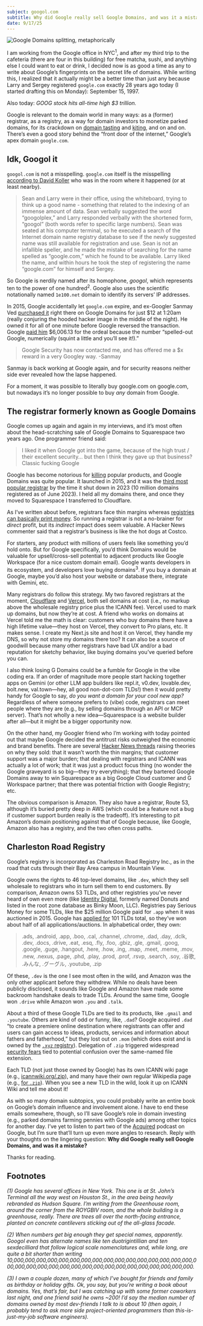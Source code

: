 ```yaml
---
subject: googol.com
subtitle: Why did Google really sell Google Domains, and was it a mistake?
date: 9/17/25
---
```


![Google Domains splitting, metaphorically](/history/google.svg)

I am working from the Google office in NYC<sup>1</sup>, and after my third trip to the cafeteria (there are four in this building) for free matcha, sushi, and anything else I could want to eat or drink, I decided now is as good a time as any to write about Google’s fingerprints on the secret life of domains. While writing this, I realized that it actually might be a better time than just any because Larry and Sergey registered `google.com` exactly 28 years ago today (I started drafting this on Monday): September 15, 1997.

Also today: _GOOG stock hits all-time high $3 trillion._

Google is relevant to the domain world in many ways: as a (former) registrar, as a registry, as a way for domain investors to monetize parked domains, for its crackdown on [domain tasting](https://icannwiki.org/Domain_Tasting) and [kiting](https://icannwiki.org/Domain_Kiting), and on and on. There’s even a good story behind the “front door of the internet,” Google’s apex domain `google.com`.

## Idk, Googol it

`googol.com` is not a misspelling. `google.com` itself is the misspelling [according to David Koller](https://web.archive.org/web/20120627081942/http://graphics.stanford.edu/~dk/google_name_origin.html) who was in the room where it happened (or at least nearby).

> Sean and Larry were in their office, using the whiteboard, trying to think up a good name - something that related to the indexing of an immense amount of data. Sean verbally suggested the word “googolplex,” and Larry responded verbally with the shortened form, “googol” (both words refer to specific large numbers). Sean was seated at his computer terminal, so he executed a search of the Internet domain name registry database to see if the newly suggested name was still available for registration and use. Sean is not an infallible speller, and he made the mistake of searching for the name spelled as “google.com,” which he found to be available. Larry liked the name, and within hours he took the step of registering the name “google.com” for himself and Sergey.

So Google is nerdily named after its homophone, _googol_, which represents ten to the power of one hundred<sup>2</sup>. Google also uses the scientific notationally named `1e100.net` domain to identify its servers’ IP addresses.

In 2015, Google accidentally let `google.com` expire, and ex-Googler Sanmay Ved [purchased it](https://www.linkedin.com/pulse/i-purchased-domain-googlecom-via-google-domains-sanmay-ved) right there on Google Domains for just $12 at 1:20am (really conjuring the hooded hacker image in the middle of the night). He owned it for all of one minute before Google reversed the transaction. Google [paid him](https://security.googleblog.com/2016/01/google-security-rewards-2015-year-in.html) $6,006.13 for the ordeal because the number “spelled-out Google, numerically (squint a little and you’ll see it!).”

> Google Security has now contacted me, and has offered me a $x reward in a very Googley way. -Sanmay

Sanmay is back working at Google again, and for security reasons neither side ever revealed how the lapse happened.

For a moment, it was possible to literally buy google.com on google.com, but nowadays it’s no longer possible to buy _any_ domain from Google.

## The registrar formerly known as Google Domains

Google comes up again and again in my interviews, and it’s most often about the head-scratching sale of Google Domains to Squarespace two years ago. One programmer friend said:

> I liked it when Google got into the game, because of the high trust / their excellent security... but then I think they gave up that business? Classic fucking Google

Google has become notorious for [killing](https://killedbygoogle.com) popular products, and Google Domains was quite popular. It launched in 2015, and it was the [third most popular registrar](https://blog.pragmaticengineer.com/google-domains-to-shut-down) by the time it shut down in 2023 (10 million domains registered as of June 2023). I held all my domains there, and once they moved to Squarespace I transferred to Cloudflare.

As I’ve written about before, registrars face thin margins whereas [registries can basically print money](https://www.dotcom.press/archive/wholesale-domains). So running a registrar is not a no-brainer for _direct_ profit, but its _indirect_ impact does seem valuable. A Hacker News commenter said that a registrar’s business is like the hot dogs at Costco.

For starters, any product with millions of users feels like something you’d hold onto. But for Google specifically, you’d think Domains would be valuable for upsell/cross-sell potential to adjacent products like Google Workspace (for a nice custom domain email). Google wants developers in its ecosystem, and developers love buying domains<sup>3</sup>. If you buy a domain at Google, maybe you’d also host your website or database there, integrate with Gemini, etc.

Many registrars do follow this strategy. My two favored registrars at the moment, [Cloudflare](https://www.cloudflare.com/products/registrar) and [Vercel](https://domains.vercel.com), both sell domains at cost (i.e., no markup above the wholesale registry price plus the ICANN fee). Vercel used to mark up domains, but now they’re at cost. A friend who works on domains at Vercel told me the math is clear: customers who buy domains there have a high lifetime value—they host on Vercel, they convert to Pro plans, etc. It makes sense. I create my Next.js site and host it on Vercel, they handle my DNS, so why not store my domains there too? It can also be a source of goodwill because many other registrars have bad UX and/or a bad reputation for sketchy behavior, like buying domains you’ve queried before you can.

I also think losing G Domains could be a fumble for Google in the vibe coding era. If an order of magnitude more people start hacking together apps on Gemini (or other LLM app builders like repl.it, v0.dev, lovable.dev, bolt.new, val.town—hey, all good non-dot-com TLDs!) then it would pretty handy for Google to say, _do you want a domain for your cool new app?_ Regardless of where someone prefers to (vibe) code, registrars can meet people where they are (e.g., by selling domains through an API or MCP server). That’s not wholly a new idea—Squarespace is a website builder after all—but it might be a bigger opportunity now.

On the other hand, my Googler friend who I’m working with today pointed out that maybe Google decided the antitrust risks outweighed the economic and brand benefits. There are several [Hacker News threads](https://news.ycombinator.com/item?id=36352347) raising theories on why they sold: that it wasn’t worth the thin margins; that customer support was a major burden; that dealing with registrars and ICANN was actually a lot of work; that it was just a product focus thing (no wonder the Google graveyard is so big—they try everything); that they bartered Google Domains away to win Squarespace as a big Google Cloud customer and G Workspace partner; that there was potential friction with Google Registry; etc.

The obvious comparison is Amazon. They also have a registrar, Route 53, although it’s buried pretty deep in AWS (which could be a feature not a bug if customer support burden really is the tradeoff). It’s interesting to pit Amazon’s domain positioning against that of Google because, like Google, Amazon also has a registry, and the two often cross paths.

## Charleston Road Registry

Google’s registry is incorporated as Charleston Road Registry Inc., as in the road that cuts through their Bay Area campus in Mountain View.

Google owns the rights to 46 top-level domains, like `.dev`, which they sell wholesale to registrars who in turn sell them to end customers. By comparison, Amazon owns 53 TLDs, and other registries you’ve never heard of own even more (like [Identity Digital](https://www.identity.digital), formerly named Donuts and listed in the root zone database as Binky Moon, LLC). Registries pay Serious Money for some TLDs, like the $25 million Google paid for `.app` when it was auctioned in 2015. Google has [applied for](https://icannwiki.org/Google#Applications) 101 TLDs total, so they’ve won about half of all applications/auctions. In alphabetical order, they own:

> .ads, .android, .app, .boo, .cal, .channel, .chrome, .dad, .day, .dclk, .dev, .docs, .drive, .eat, .esq, .fly, .foo, .gbiz, .gle, .gmail, .goog, .google, .guge, .hangout, .here, .how, .ing, .map, .meet, .meme, .mov, .new, .nexus, .page, .phd, .play, .prod, .prof, .rsvp, .search, .soy, .谷歌, .みんな, .グーグル, .youtube, .zip

Of these, `.dev` is the one I see most often in the wild, and Amazon was the only other applicant before they withdrew. While no deals have been publicly disclosed, it sounds like Google and Amazon have made some backroom handshake deals to trade TLDs. Around the same time, Google won `.drive` while Amazon won `.you` and `.talk`.

About a third of these Google TLDs are tied to its products, like `.gmail` and `.youtube`. Others are kind of odd or funny, like, `.dad`? Google acquired `.dad` “to create a premiere online destination where registrants can offer and users can gain access to ideas, products, services and information about fathers and fatherhood,” but they lost out on `.mom` (which does exist and is owned by the [`.xyz` registry](https://xyz.xyz)). Delegation of `.zip` triggered widespread [security fears](https://www.reddit.com/r/programming/comments/13fsvl5/the_zip_tld_sucks_and_it_needs_to_be_immediately/) tied to potential confusion over the same-named file extension.

Each TLD (not just those owned by Google) has its own ICANN wiki page (e.g., [icannwiki.org/.zip](https://icannwiki.org/.zip)), and many have their own regular Wikipedia page (e.g., [for `.zip`](<https://wikipedia.org/wiki/.zip_(top-level_domain)>)). When you see a new TLD in the wild, look it up on ICANN Wiki and tell me about it!

As with so many domain subtopics, you could probably write an entire book on Google’s domain influence and involvement alone. I have to end these emails somewhere, though, so I’ll save Google’s role in domain investing (e.g., parked domains farming pennies with Google ads) among other topics for another day. I’ve yet to listen to part two of the [Acquired](https://acquired.fm) podcast on Google, but I’m sure that’ll turn up even more angles to research. Reply with your thoughts on the lingering question: **Why did Google really sell Google Domains, and was it a mistake?**

Thanks for reading.

## Footnotes

_(1) Google has several offices in New York. This one is at St. John’s Terminal all the way west on Houston St., in the area being heavily rebranded as Hudson Square. I’m writing from the Greenhouse room, around the corner from the ROYGBIV room, and the whole building is a greenhouse, really. There are trees all over the north-facing entrance, planted on concrete cantilevers sticking out of the all-glass facade._

_(2) When numbers get big enough they get special names, apparently. Googol even has alternate names like ten duotrigintillian and ten sexdecilliard that follow logical scale nomenclatures and, while long, are quite a bit shorter than writing 10,000,000,000,000,000,000,000,000,000,000,000,000,000,000,000,000,000,000,000,000,000,000,000,000,000,000,000,000,000,000,000,000,000._

_(3) I own a couple dozen, many of which I’ve bought for friends and family as birthday or holiday gifts. Ok, you say, but you’re writing a book about domains. Yes, that’s fair, but I was catching up with some former coworkers last night, and one friend said he owns ~200! I’d say the median number of domains owned by most dev-friends I talk to is about 10 (then again, I probably tend to ask more side project-oriented programmers than this-is-just-my-job software engineers)._
